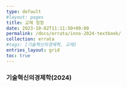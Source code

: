 ```yaml
---
type: default
#layout: pages
title: 교재 정정
date: 2023-10-02T11:11:50+09:00
permalink: /docs/errata/inno-2024-textbook/
collection: errata
#tags: [기술혁신의경제학, 교재]
entries_layout: grid
toc: true
---
```


### 기술혁신의경제학(2024)